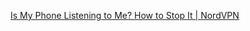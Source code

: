 
[Is My Phone Listening to Me? How to Stop It | NordVPN](https://nordvpn.com/blog/is-my-phone-listening-to-me)
